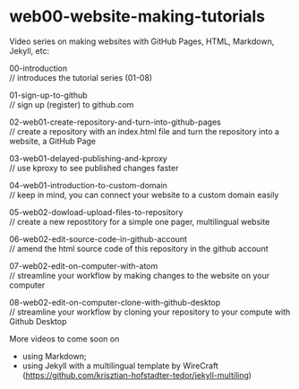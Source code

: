 # web00-website-making-tutorials
Video series on making websites with GitHub Pages, HTML, Markdown, Jekyll, etc:

00-introduction   
// introduces the tutorial series (01-08)

01-sign-up-to-github    
// sign up (register) to github.com

02-web01-create-repository-and-turn-into-github-pages   
// create a repository with an index.html file and turn the repository into a website, a GitHub Page

03-web01-delayed-publishing-and-kproxy    
// use kproxy to see published changes faster 

04-web01-introduction-to-custom-domain    
// keep in mind, you can connect your website to a custom domain easily

05-web02-dowload-upload-files-to-repository   
// create a new repostitory for a simple one pager, multilingual website 

06-web02-edit-source-code-in-github-account   
// amend the html source code of this repository in the github account

07-web02-edit-on-computer-with-atom   
// streamline your workflow by making changes to the website on your computer

08-web02-edit-on-computer-clone-with-github-desktop   
// streamline your workflow by cloning your repository to your compute with Github Desktop

More videos to come soon on 
- using Markdown; 
- using Jekyll with a multilingual template by WireCraft (https://github.com/krisztian-hofstadter-tedor/jekyll-multiling) 

